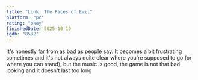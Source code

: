 ```yaml
---
title: "Link: The Faces of Evil"
platform: "pc"
rating: "okay"
finishedDate: 2025-10-19
igdb: "8532"
---
```


It's honestly far from as bad as people say. It becomes a bit frustrating sometimes and it's not always quite clear where you're supposed to go (or where you can stand), but the music is good, the game is not that bad looking and it doesn't last too long
